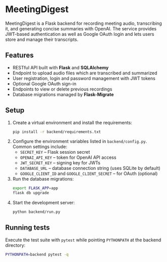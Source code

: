 # MeetingDigest

MeetingDigest is a Flask backend for recording meeting audio, transcribing it, and generating concise summaries with OpenAI. The service provides JWT-based authentication as well as Google OAuth login and lets users store and manage their transcripts.

## Features
- RESTful API built with **Flask** and **SQLAlchemy**
- Endpoint to upload audio files which are transcribed and summarized
- User registration, login and password management with JWT tokens
- Optional Google OAuth sign-in
- Endpoints to view or delete previous recordings
- Database migrations managed by **Flask-Migrate**

## Setup
1. Create a virtual environment and install the requirements:
   ```bash
   pip install -r backend/requirements.txt
   ```
2. Configure the environment variables listed in `backend/config.py`. Common settings include:
   - `SECRET_KEY` – Flask session secret
   - `OPENAI_API_KEY` – token for OpenAI API access
   - `JWT_SECRET_KEY` – signing key for JWTs
   - `DATABASE_URL` – database connection string (uses SQLite by default)
   - `GOOGLE_CLIENT_ID` and `GOOGLE_CLIENT_SECRET` – for OAuth (optional)
3. Run the database migrations:
   ```bash
   export FLASK_APP=app
   flask db upgrade
   ```
4. Start the development server:
   ```bash
   python backend/run.py
   ```

## Running tests
Execute the test suite with `pytest` while pointing `PYTHONPATH` at the backend directory:
```bash
PYTHONPATH=backend pytest -q
```
